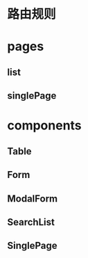 <!--
 * @Autor: jarze
 * @Date: 2019-09-12 15:33:38
 * @Desc: Do not edit
 -->

# 路由规则

# pages

## list

## singlePage

# components

## Table

## Form

## ModalForm

## SearchList

## SinglePage


